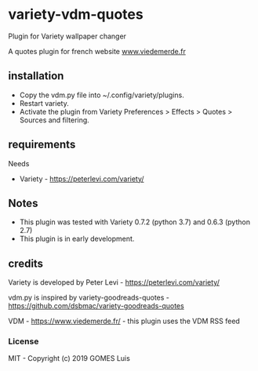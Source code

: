 # variety-vdm-quotes

Plugin for Variety wallpaper changer 

A quotes plugin for french website www.viedemerde.fr

## installation

- Copy the vdm.py file into ~/.config/variety/plugins.
- Restart variety.
- Activate the plugin from Variety Preferences > Effects > Quotes > Sources and filtering.

## requirements

Needs
- Variety - https://peterlevi.com/variety/

## Notes

- This plugin was tested with Variety 0.7.2 (python 3.7) and 0.6.3 (python 2.7)
- This plugin is in early development.

## credits

Variety is developed by Peter Levi  - https://peterlevi.com/variety/

vdm.py is inspired by variety-goodreads-quotes  - https://github.com/dsbmac/variety-goodreads-quotes

VDM - https://www.viedemerde.fr/ - this plugin uses the VDM RSS feed

### License

MIT - Copyright (c) 2019 GOMES Luis
